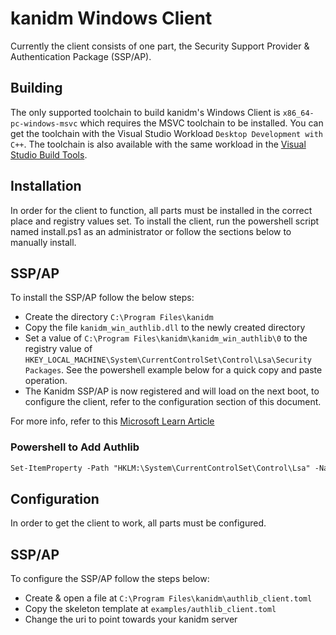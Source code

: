 # kanidm Windows Client
Currently the client consists of one part, the Security Support Provider & Authentication Package (SSP/AP).

## Building
The only supported toolchain to build kanidm's Windows Client is `x86_64-pc-windows-msvc` which requires the MSVC toolchain to be installed. You can get the toolchain with the Visual Studio Workload `Desktop Development with C++`. The toolchain is also available with the same workload in the [Visual Studio Build Tools](https://visualstudio.microsoft.com/downloads/#build-tools-for-visual-studio-2022).

## Installation
In order for the client to function, all parts must be installed in the correct place and registry values set. To install the client, run the powershell script named install.ps1 as an administrator or follow the sections below to manually install.

## SSP/AP
To install the SSP/AP follow the below steps:
* Create the directory `C:\Program Files\kanidm`
* Copy the file `kanidm_win_authlib.dll` to the newly created directory
* Set a value of `C:\Program Files\kanidm\kanidm_win_authlib\0` to the registry value of `HKEY_LOCAL_MACHINE\System\CurrentControlSet\Control\Lsa\Security Packages`. See the powershell example below for a quick copy and paste operation.
* The Kanidm SSP/AP is now registered and will load on the next boot, to configure the client, refer to the configuration section of this document.

For more info, refer to this [Microsoft Learn Article](https://learn.microsoft.com/en-us/windows/win32/secauthn/registering-ssp-ap-dlls)

### Powershell to Add Authlib
```ps
Set-ItemProperty -Path "HKLM:\System\CurrentControlSet\Control\Lsa" -Name "Security Packages" -Value "C:\Program Files\kanidm\kanidm_win_authlib\0"
```

## Configuration
In order to get the client to work, all parts must be configured.

## SSP/AP
To configure the SSP/AP follow the steps below:
* Create & open a file at `C:\Program Files\kanidm\authlib_client.toml`
* Copy the skeleton template at `examples/authlib_client.toml`
* Change the uri to point towards your kanidm server
